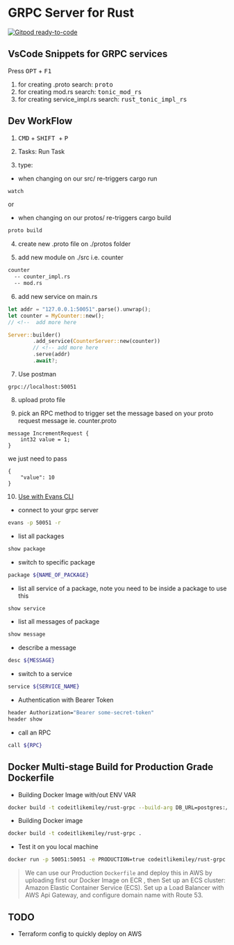# GRPC Server for Rust

[![Gitpod ready-to-code](https://gitpod.io/button/open-in-gitpod.svg)](https://gitpod.io/#https://github.com/codeitlikemiley/rust-grpc-server)

## VsCode Snippets for GRPC services
Press <kbd>OPT</kbd> + <kbd>F1</kbd>
1. for creating .proto search: <kbd>proto</kbd>
2. for creating mod.rs search: <kbd>tonic_mod_rs</kbd>
3. for creating service_impl.rs search: <kbd>rust_tonic_impl_rs</kbd>

## Dev WorkFlow
1. <kbd>CMD</kbd> + <kbd> SHIFT </kbd> + <kbd> P </kbd>

2. Tasks: Run Task

3. type:
-  when changing on our src/ re-triggers cargo run
```sh
watch
```
or
- when changing on our protos/ re-triggers cargo build

```sh
proto build
```

4. create new .proto file on ./protos folder

5. add new module on ./src i.e. counter

```sh
counter
  -- counter_impl.rs
  -- mod.rs
```


6. add new service on main.rs

```rs
let addr = "127.0.0.1:50051".parse().unwrap();
let counter = MyCounter::new();
// <!--  add more here

Server::builder()
        .add_service(CounterServer::new(counter))
        // <!-- add more here
        .serve(addr)
        .await?;
```

7. Use postman
```
grpc://localhost:50051
```

8. upload proto file

9. pick an RPC method to trigger
set the message based on your proto request message
ie. counter.proto
```
message IncrementRequest {
    int32 value = 1;
}
```

we just need to pass
```
{
    "value": 10
}
```


10.  [Use with Evans CLI](https://github.com/ktr0731/evans#usage-cli)

- connect to your grpc server
```sh
evans -p 50051 -r
```

- list all packages

```sh
show package
```

- switch to specific package

```sh
package ${NAME_OF_PACKAGE}
```

- list all service of a package, note you need to be inside a package to use this
```sh
show service
```

- list all messages of package
```sh
show message
```
- describe a message
```sh
desc ${MESSAGE}
```

- switch to a service
```sh
service ${SERVICE_NAME}
```

- Authentication with Bearer Token
```sh
header Authorization="Bearer some-secret-token"
header show
```

- call an RPC
```sh
call ${RPC}
```

## Docker Multi-stage Build for Production Grade Dockerfile


- Building Docker Image with/out ENV VAR

```sh
docker build -t codeitlikemiley/rust-grpc --build-arg DB_URL=postgres://username@localhost/dbname --build-arg GRPC_SERVER_ADDRESS=127.0.0.1:50051 .
```

- Building Docker image

```sh
docker build -t codeitlikemiley/rust-grpc .
```

- Test it on you local machine

```sh
docker run -p 50051:50051 -e PRODUCTION=true codeitlikemiley/rust-grpc
```



> We can use our Production `Dockerfile` and deploy this in AWS by uploading first our Docker Image on ECR , then Set up an ECS cluster: Amazon Elastic Container Service (ECS). Set up a Load Balancer with AWS Api Gateway, and configure domain name with Route 53.


## TODO
- Terraform config to quickly deploy on AWS

